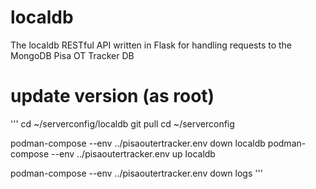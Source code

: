 # localdb

The localdb RESTful API written in Flask for handling requests to the MongoDB Pisa OT Tracker DB


# update version (as root)

'''
cd ~/serverconfig/localdb
git pull
cd ~/serverconfig

podman-compose --env ../pisaoutertracker.env down localdb 
podman-compose --env ../pisaoutertracker.env up localdb 

podman-compose --env ../pisaoutertracker.env down logs
'''


